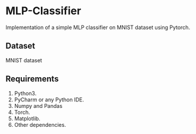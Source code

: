 # MLP-Classifier
Implementation of a simple MLP classifier on MNIST dataset using Pytorch.

## Dataset
MNIST dataset 

## Requirements
1. Python3.
2. PyCharm or any Python IDE.
3. Numpy and Pandas
4. Torch. 
5. Matplotlib.
6. Other dependencies.
